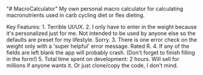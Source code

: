 "# MacroCalculator"
My own personal macro calculator for calculating macronutrients used in carb cycling diet or flex dieting.

Key Features:
    1. Terrible UI/UX.
    2. I only have to enter in the weight because it's personalized just for me. Not intended to be used by anyone else so the defaults are preset for my lifestyle. Sorry.
    3. There is one error check on the weight only with a 'super helpful' error message. Rated R.
    4. If any of the fields are left blank the app will probably crash. (Don't forget to finish filling in the form!)
    5. Total time spent on development: 2 hours. Will sell for millions if anyone wants it. Or just clone/copy the code, I don't mind.

